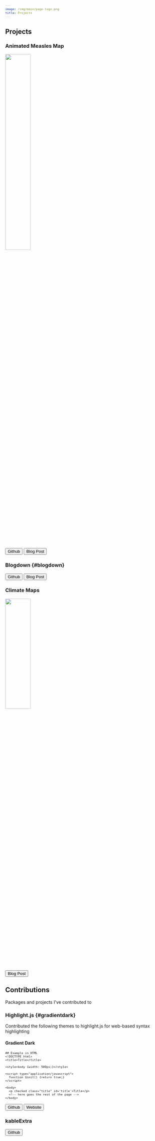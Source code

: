 ```yaml
---
image: /img/main/page-logo.png
title: Projects
---
```


## Projects
### Animated Measles Map
<p><img class="projimg" src="/img/post/measlesmap_thumb.gif" width=40%></p>
<a href="https://github.com/samiaab1990/SamiasTidyTuesdayProjects/blob/master/Week50-Disease/README.md"><button class="gitbtn"> Github <i class="fab fa-github-alt"></i></button></a>
<a href="https://samia.rbind.io/post/making-an-animated-measles-map-a-tidy-tuesday-project/"><button class="gitbtn"> Blog Post <i class="far fa-sticky-note"></i></button></a></p>

### Blogdown {#blogdown} 
<p><a href="https://github.com/samiaab1990/blogdown"><button class="gitbtn"> Github <i class="fab fa-github-alt"></i></button></a>
<a href="http://samia.rbind.io/post/making-a-static-website-using-blogdown/"><button class="gitbtn"> Blog Post <i class="far fa-sticky-note"></i></button></a></p>

### Climate Maps
<p><img class="projimg" src="/img/post/climate_mapgif.gif" width=40% height=30%></p>
<a href="http://samia.rbind.io/post/australia-wildfires-a-tidy-tuesday-project-from-january-2020/"><button class="gitbtn"> Blog Post <i class="far fa-sticky-note"></i></button></a>

## Contributions
Packages and projects I've contributed to 

### Highlight.js {#gradientdark}
<link rel="stylesheet"
      href="//cdnjs.cloudflare.com/ajax/libs/highlight.js/10.1.1/styles/gradient-dark.min.css">
<script src="//cdnjs.cloudflare.com/ajax/libs/highlight.js/10.1.1/highlight.min.js"></script>
<style type="text/css" rel="stylesheet">
pre {
   display: table;
   font-size: .8em;
   table-layout: fixed;
   font-family: "monospace";
   width: 70%;
}

pre code {
     display: inline-block;
     overflow-x: auto;
     font-family: "Monaco",Menlo,Ubuntu Mono,Droid Sans Mono,Consolas   ,monospace;
     font-size:.8em;
     padding: 1em 1.5em;
     
   
   }
  .copy-code-button {
  visibility: hidden;
  margin: none;

pre code hr {
   border: 0;
   background-color:transparent;
   margin: 2em 0;
 }

}
</style>
Contributed the following themes to highlight.js for web-based syntax highlighting 

#### Gradient Dark

```
## Example in HTML
<!DOCTYPE html>
<title>Title</title>

<style>body {width: 500px;}</style>

<script type="application/javascript">
  function $init() {return true;}
</script>

<body>
  <p checked class="title" id='title'>Title</p>
  <!-- here goes the rest of the page -->
</body>
```

<a href="https://github.com/highlightjs/highlight.js/blob/master/src/styles/gradient-dark.css"><button class="gitbtn"> Github <i class="fab fa-github-alt"></i></button></a>
<a href="https://highlightjs.org/static/demo/"><button class="gitbtn"> Website <i class="fas fa-globe-americas"></i></button></a>

### kableExtra
<a href="https://github.com/haozhu233/kableExtra"><button class="gitbtn"> Github <i class="fab fa-github-alt"></i></button></a>
